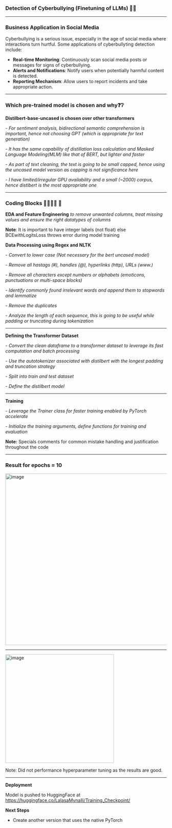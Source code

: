 ### Detection of Cyberbullying (Finetuning of LLMs) 🤬😠
___

### Business Application in Social Media
Cyberbullying is a serious issue, especially in the age of social media where interactions turn hurtful. Some applications of cyberbullyting detection include:

- **Real-time Monitoring**: Continuously scan social media posts or messages for signs of cyberbullying.
- **Alerts and Notifications**: Notify users when potentially harmful content is detected.
- **Reporting Mechanism**: Allow users to report incidents and take appropriate action.
___

### Which pre-trained model is chosen and why❓❔

**Distilbert-base-uncased is chosen over other transformers**

*- For sentiment analysis, bidirectional semantic comprehension is important, hence not choosing GPT (which is appropriate for text generation)*

*- It has the same capability of distillation loss calculation and Masked Language Modeling(MLM) like that of BERT, but lighter and faster*

*- As part of text cleaning, the text is going to be small capped, hence using the uncased model version as capping is not significance here*

*- I have limited/irregular GPU availability and a small (~2000) corpus, hence distibert is the most appropriate one*


___

### Coding Blocks 👩‍💻👩‍💻 💬

**EDA and Feature Engineering** *to remove unwanted columns, treat missing values and ensure the right datatypes of columns*

**Note**: It is important to have integer labels (not float) else BCEwithLogitsLoss throws error during model training

**Data Processing using Regex and NLTK**

*- Convert to lower case (Not necessary for the bert uncased model)*
  
*- Remove all hastags (#), handles (@), hyperlinks (http), URLs (www.)*
  
*- Remove all characters except numbers or alphabets (emoticons, punctuations or multi-space blocks)*
  
*- Identify commonly found irrelevant words and append them to stopwords and lemmatize*

*- Remove the duplicates*

*- Analyze the length of each sequence, this is going to be useful while padding or truncating during tokenization*
___

**Defining the Transformer Dataset**

*- Convert the clean dataframe to a transformer dataset to leverage its fast computation and batch processing*
  
*- Use the autotokenizer associated with distilbert with the longest padding and truncation strategy*
  
*- Split into train and test dataset*
  
*- Define the distilbert model*
___

**Training**

*- Leverage the Trainer class for faster training enabled by PyTorch accelerate*

*- Initialize the training arguments, define functions for training and evaluation*

**Note:** Specials comments for common mistake handling and justification throughout the code
___
  
### Result for epochs = 10

<img width="536" alt="image" src="https://github.com/user-attachments/assets/9ce635a6-370e-431c-91d9-ed06084853b3">

___

<img width="339" alt="image" src="https://github.com/user-attachments/assets/bf85e6f9-f25b-48ac-9fcf-54e928b93b01">

Note: Did not performance hyperparameter tuning as the results are good.

___

**Deployment**

Model is pushed to HuggingFace at https://huggingface.co/LalasaMynalli/Training_Checkpoint/

**Next Steps**

- Create another version that uses the native PyTorch



